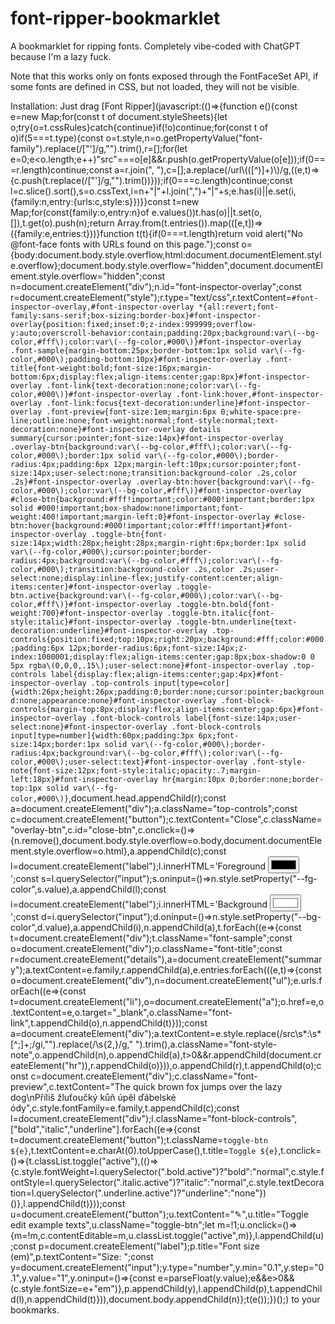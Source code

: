 # font-ripper-bookmarklet
A bookmarklet for ripping fonts. Completely vibe-coded with ChatGPT because I'm a lazy fuck.

Note that this works only on fonts exposed through the FontFaceSet API, if some fonts are defined in CSS, but not loaded, they will not be visible.

Installation: Just drag [Font Ripper](javascript:\(\(\)=>{function e\(\){const e=new Map;for\(const t of document.styleSheets\){let o;try{o=t.cssRules}catch{continue}if\(!o\)continue;for\(const t of o\)if\(5===t.type\){const o=t.style,n=o.getPropertyValue\("font-family"\).replace\(/["']/g,""\).trim\(\),r=[];for\(let e=0;e<o.length;e++\)"src"===o[e]&&r.push\(o.getPropertyValue\(o[e]\)\);if\(0===r.length\)continue;const a=r.join\(", "\),c=[];a.replace\(/url\\(\([^\)]+\)\\)/g,\(\(e,t\)=>{c.push\(t.replace\(/["']/g,""\).trim\(\)\)}\)\);if\(0===c.length\)continue;const l=c.slice\(\).sort\(\),s=o.cssText,i=n+"|"+l.join\(","\)+"|"+s;e.has\(i\)||e.set\(i,{family:n,entry:{urls:c,style:s}}\)}}const t=new Map;for\(const{family:o,entry:n}of e.values\(\)\)t.has\(o\)||t.set\(o,[]\),t.get\(o\).push\(n\);return Array.from\(t.entries\(\)\).map\(\([e,t]\)=>\({family:e,entries:t}\)\)}function t\(t\){if\(0===t.length\)return void alert\("No @font-face fonts with URLs found on this page."\);const o={body:document.body.style.overflow,html:document.documentElement.style.overflow};document.body.style.overflow="hidden",document.documentElement.style.overflow="hidden";const n=document.createElement\("div"\);n.id="font-inspector-overlay";const r=document.createElement\("style"\);r.type="text/css",r.textContent=`#font-inspector-overlay,#font-inspector-overlay *{all:revert;font-family:sans-serif;box-sizing:border-box}#font-inspector-overlay{position:fixed;inset:0;z-index:999999;overflow-y:auto;overscroll-behavior:contain;padding:20px;background:var\(--bg-color,#fff\);color:var\(--fg-color,#000\)}#font-inspector-overlay .font-sample{margin-bottom:25px;border-bottom:1px solid var\(--fg-color,#000\);padding-bottom:10px}#font-inspector-overlay .font-title{font-weight:bold;font-size:16px;margin-bottom:6px;display:flex;align-items:center;gap:8px}#font-inspector-overlay .font-link{text-decoration:none;color:var\(--fg-color,#000\)}#font-inspector-overlay .font-link:hover,#font-inspector-overlay .font-link:focus{text-decoration:underline}#font-inspector-overlay .font-preview{font-size:1em;margin:6px 0;white-space:pre-line;outline:none;font-weight:normal;font-style:normal;text-decoration:none}#font-inspector-overlay details summary{cursor:pointer;font-size:14px}#font-inspector-overlay .overlay-btn{background:var\(--bg-color,#fff\);color:var\(--fg-color,#000\);border:1px solid var\(--fg-color,#000\);border-radius:4px;padding:6px 12px;margin-left:10px;cursor:pointer;font-size:14px;user-select:none;transition:background-color .2s,color .2s}#font-inspector-overlay .overlay-btn:hover{background:var\(--fg-color,#000\);color:var\(--bg-color,#fff\)}#font-inspector-overlay #close-btn{background:#fff!important;color:#000!important;border:1px solid #000!important;box-shadow:none!important;font-weight:400!important;margin-left:0}#font-inspector-overlay #close-btn:hover{background:#000!important;color:#fff!important}#font-inspector-overlay .toggle-btn{font-size:14px;width:28px;height:28px;margin-right:6px;border:1px solid var\(--fg-color,#000\);cursor:pointer;border-radius:4px;background:var\(--bg-color,#fff\);color:var\(--fg-color,#000\);transition:background-color .2s,color .2s;user-select:none;display:inline-flex;justify-content:center;align-items:center}#font-inspector-overlay .toggle-btn.active{background:var\(--fg-color,#000\);color:var\(--bg-color,#fff\)}#font-inspector-overlay .toggle-btn.bold{font-weight:700}#font-inspector-overlay .toggle-btn.italic{font-style:italic}#font-inspector-overlay .toggle-btn.underline{text-decoration:underline}#font-inspector-overlay .top-controls{position:fixed;top:10px;right:20px;background:#fff;color:#000;padding:6px 12px;border-radius:6px;font-size:14px;z-index:1000001;display:flex;align-items:center;gap:8px;box-shadow:0 0 5px rgba\(0,0,0,.15\);user-select:none}#font-inspector-overlay .top-controls label{display:flex;align-items:center;gap:4px}#font-inspector-overlay .top-controls input[type=color]{width:26px;height:26px;padding:0;border:none;cursor:pointer;background:none;appearance:none}#font-inspector-overlay .font-block-controls{margin-top:8px;display:flex;align-items:center;gap:6px}#font-inspector-overlay .font-block-controls label{font-size:14px;user-select:none}#font-inspector-overlay .font-block-controls input[type=number]{width:60px;padding:3px 6px;font-size:14px;border:1px solid var\(--fg-color,#000\);border-radius:4px;background:var\(--bg-color,#fff\);color:var\(--fg-color,#000\);user-select:text}#font-inspector-overlay .font-style-note{font-size:12px;font-style:italic;opacity:.7;margin-left:18px}#font-inspector-overlay hr{margin:10px 0;border:none;border-top:1px solid var\(--fg-color,#000\)}`,document.head.appendChild\(r\);const a=document.createElement\("div"\);a.className="top-controls";const c=document.createElement\("button"\);c.textContent="Close",c.className="overlay-btn",c.id="close-btn",c.onclick=\(\)=>{n.remove\(\),document.body.style.overflow=o.body,document.documentElement.style.overflow=o.html},a.appendChild\(c\);const l=document.createElement\("label"\);l.innerHTML='Foreground <input type="color" value="#000000">';const s=l.querySelector\("input"\);s.oninput=\(\)=>n.style.setProperty\("--fg-color",s.value\),a.appendChild\(l\);const i=document.createElement\("label"\);i.innerHTML='Background <input type="color" value="#ffffff">';const d=i.querySelector\("input"\);d.oninput=\(\)=>n.style.setProperty\("--bg-color",d.value\),a.appendChild\(i\),n.appendChild\(a\),t.forEach\(\(e=>{const t=document.createElement\("div"\);t.className="font-sample";const o=document.createElement\("div"\);o.className="font-title";const r=document.createElement\("details"\),a=document.createElement\("summary"\);a.textContent=e.family,r.appendChild\(a\),e.entries.forEach\(\(\(e,t\)=>{const o=document.createElement\("div"\),n=document.createElement\("ul"\);e.urls.forEach\(\(e=>{const t=document.createElement\("li"\),o=document.createElement\("a"\);o.href=e,o.textContent=e,o.target="_blank",o.className="font-link",t.appendChild\(o\),n.appendChild\(t\)}\)\);const a=document.createElement\("div"\);a.textContent=e.style.replace\(/src\s*:\s*[^;]+;/gi,""\).replace\(/\s{2,}/g," "\).trim\(\),a.className="font-style-note",o.appendChild\(n\),o.appendChild\(a\),t>0&&r.appendChild\(document.createElement\("hr"\)\),r.appendChild\(o\)}\)\),o.appendChild\(r\),t.appendChild\(o\);const c=document.createElement\("div"\);c.className="font-preview",c.textContent="The quick brown fox jumps over the lazy dog\nPříliš žluťoučký kůň úpěl ďábelské ódy",c.style.fontFamily=e.family,t.appendChild\(c\);const l=document.createElement\("div"\);l.className="font-block-controls",["bold","italic","underline"].forEach\(\(e=>{const t=document.createElement\("button"\);t.className=`toggle-btn ${e}`,t.textContent=e.charAt\(0\).toUpperCase\(\),t.title=`Toggle ${e}`,t.onclick=\(\)=>{t.classList.toggle\("active"\),\(\(\)=>{c.style.fontWeight=l.querySelector\(".bold.active"\)?"bold":"normal",c.style.fontStyle=l.querySelector\(".italic.active"\)?"italic":"normal",c.style.textDecoration=l.querySelector\(".underline.active"\)?"underline":"none"}\)\(\)},l.appendChild\(t\)}\)\);const u=document.createElement\("button"\);u.textContent="✎",u.title="Toggle edit example texts",u.className="toggle-btn";let m=!1;u.onclick=\(\)=>{m=!m,c.contentEditable=m,u.classList.toggle\("active",m\)},l.appendChild\(u\);const p=document.createElement\("label"\);p.title="Font size \(em\)",p.textContent="Size: ";const y=document.createElement\("input"\);y.type="number",y.min="0.1",y.step="0.1",y.value="1",y.oninput=\(\)=>{const e=parseFloat\(y.value\);e&&e>0&&\(c.style.fontSize=e+"em"\)},p.appendChild\(y\),l.appendChild\(p\),t.appendChild\(l\),n.appendChild\(t\)}\)\),document.body.appendChild\(n\)};t\(e\(\)\);}\)\(\);) to your bookmarks.
